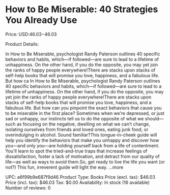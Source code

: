 # How to Be Miserable: 40 Strategies You Already Use

Price: USD:$46.03-$46.03

Product Details:

In How to Be Miserable, psychologist Randy Paterson outlines 40 specific behaviors and habits, which—if followed—are sure to lead to a lifetime of unhappiness. On the other hand, if you do the opposite, you may yet join the ranks of happy people everywhere!There are stacks upon stacks of self-help books that will promise you love, happiness, and a fabulous life. But how ca In How to Be Miserable, psychologist Randy Paterson outlines 40 specific behaviors and habits, which—if followed—are sure to lead to a lifetime of unhappiness. On the other hand, if you do the opposite, you may yet join the ranks of happy people everywhere!There are stacks upon stacks of self-help books that will promise you love, happiness, and a fabulous life. But how can you pinpoint the exact behaviors that cause you to be miserable in the first place? Sometimes when we’re depressed, or just sad or unhappy, our instincts tell us to do the opposite of what we should—such as focusing on the negative, dwelling on what we can’t change, isolating ourselves from friends and loved ones, eating junk food, or overindulging in alcohol. Sound familiar?This tongue-in-cheek guide will help you identify the behaviors that make you unhappy and discover how you—and only you—are holding yourself back from a life of contentment. You’ll learn to spot the tried-and-true traps that increase feelings of dissatisfaction, foster a lack of motivation, and detract from our quality of life—as well as ways to avoid them.So, get ready to live the life you want (or not?) This fun, irreverent guide will light the way. ...more

UPC: a6f99b9e687f9d46
Product Type: Books
Price (excl. tax): $46.03
Price (incl. tax): $46.03
Tax: $0.00
Availability: In stock (16 available)
Number of reviews: 0